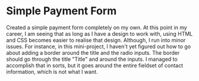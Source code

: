 # Simple Payment Form

Created a simple payment form completely on my own. At this point in my career, I am seeing that as long as I have a design to work with, using HTML and CSS becomes easier to realise that design. Although, I run into minor issues. For instance, in this mini-project, I haven't yet figured out how to go about adding a border around the title and the radio inputs. The border should go through the title "Title" and around the inputs. I managed to accomplish that in sorts, but it goes around the entire fieldset of contact information, which is not what I want.

